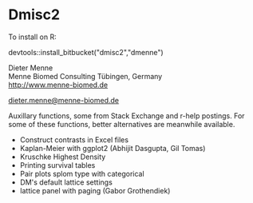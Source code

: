 Dmisc2
===========================================

To install on R:

devtools::install_bitbucket("dmisc2","dmenne")


Dieter Menne   
Menne Biomed Consulting Tübingen, Germany    
http://www.menne-biomed.de   

dieter.menne@menne-biomed.de 

Auxillary functions, some from Stack Exchange and r-help postings.
For some of these functions, better alternatives are meanwhile available.

* Construct contrasts in Excel files
* Kaplan-Meier with ggplot2 (Abhijit Dasgupta, Gil Tomas)
* Kruschke Highest Density
* Printing survival tables
* Pair plots splom type with categorical
* DM's default lattice settings
* lattice panel with paging (Gabor Grothendiek)

